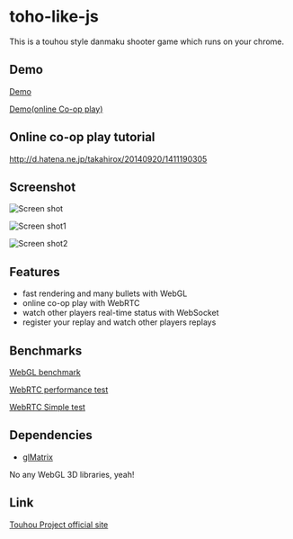 # toho-like-js

This is a touhou style danmaku shooter game which runs on your chrome.

## Demo
[Demo](http://takahirox.github.io/toho-like-js/index.html)

[Demo(online Co-op play)](http://takahirox.github.io/toho-like-js/index2.html)

## Online co-op play tutorial

http://d.hatena.ne.jp/takahirox/20140920/1411190305

## Screenshot

![Screen shot](https://github.com/takahirox/assets/blob/master/toho-like-js/screenshot.gif)

![Screen shot1](http://f.st-hatena.com/images/fotolife/t/takahirox/20140608/20140608210348.png)

![Screen shot2](http://f.st-hatena.com/images/fotolife/t/takahirox/20140919/20140919225039.png)

## Features

- fast rendering and many bullets with WebGL
- online co-op play with WebRTC
- watch other players real-time status with WebSocket
- register your replay and watch other players replays

## Benchmarks
[WebGL benchmark](http://takahirox.github.io/toho-like-js/webgl_test.html)

[WebRTC performance test](http://takahirox.github.io/toho-like-js/webrtc_test.html)

[WebRTC Simple test](http://takahirox.github.io/toho-like-js/webrtc_trial.html)

## Dependencies

- [glMatrix](https://github.com/toji/gl-matrix)

No any WebGL 3D libraries, yeah!

## Link

[Touhou Project official site](http://www16.big.or.jp/~zun/)
